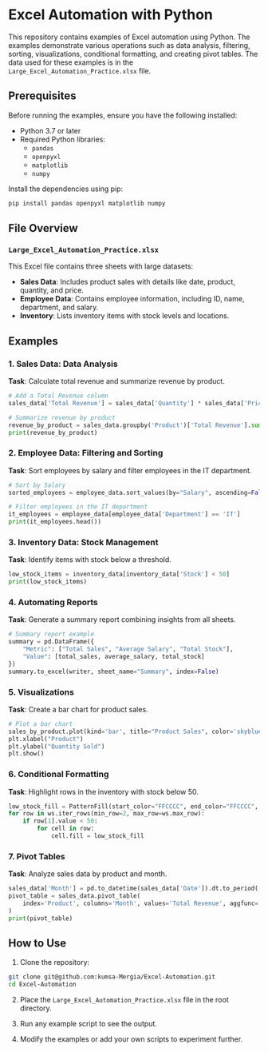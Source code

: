 # Excel Automation with Python

This repository contains examples of Excel automation using Python. The examples demonstrate various operations such as data analysis, filtering, sorting, visualizations, conditional formatting, and creating pivot tables. The data used for these examples is in the `Large_Excel_Automation_Practice.xlsx` file.

## Prerequisites

Before running the examples, ensure you have the following installed:

- Python 3.7 or later
- Required Python libraries:
  - `pandas`
  - `openpyxl`
  - `matplotlib`
  - `numpy`

Install the dependencies using pip:

```bash
pip install pandas openpyxl matplotlib numpy
```

## File Overview

### `Large_Excel_Automation_Practice.xlsx`
This Excel file contains three sheets with large datasets:

- **Sales Data**: Includes product sales with details like date, product, quantity, and price.
- **Employee Data**: Contains employee information, including ID, name, department, and salary.
- **Inventory**: Lists inventory items with stock levels and locations.

## Examples

### 1. Sales Data: Data Analysis
**Task**: Calculate total revenue and summarize revenue by product.

```python
# Add a Total Revenue column
sales_data['Total Revenue'] = sales_data['Quantity'] * sales_data['Price']

# Summarize revenue by product
revenue_by_product = sales_data.groupby('Product')['Total Revenue'].sum()
print(revenue_by_product)
```

### 2. Employee Data: Filtering and Sorting
**Task**: Sort employees by salary and filter employees in the IT department.

```python
# Sort by Salary
sorted_employees = employee_data.sort_values(by="Salary", ascending=False)

# Filter employees in the IT department
it_employees = employee_data[employee_data['Department'] == 'IT']
print(it_employees.head())
```

### 3. Inventory Data: Stock Management
**Task**: Identify items with stock below a threshold.

```python
low_stock_items = inventory_data[inventory_data['Stock'] < 50]
print(low_stock_items)
```

### 4. Automating Reports
**Task**: Generate a summary report combining insights from all sheets.

```python
# Summary report example
summary = pd.DataFrame({
    "Metric": ["Total Sales", "Average Salary", "Total Stock"],
    "Value": [total_sales, average_salary, total_stock]
})
summary.to_excel(writer, sheet_name="Summary", index=False)
```

### 5. Visualizations
**Task**: Create a bar chart for product sales.

```python
# Plot a bar chart
sales_by_product.plot(kind='bar', title="Product Sales", color='skyblue')
plt.xlabel("Product")
plt.ylabel("Quantity Sold")
plt.show()
```

### 6. Conditional Formatting
**Task**: Highlight rows in the inventory with stock below 50.

```python
low_stock_fill = PatternFill(start_color="FFCCCC", end_color="FFCCCC", fill_type="solid")
for row in ws.iter_rows(min_row=2, max_row=ws.max_row):
    if row[1].value < 50:
        for cell in row:
            cell.fill = low_stock_fill
```

### 7. Pivot Tables
**Task**: Analyze sales data by product and month.

```python
sales_data['Month'] = pd.to_datetime(sales_data['Date']).dt.to_period('M')
pivot_table = sales_data.pivot_table(
    index='Product', columns='Month', values='Total Revenue', aggfunc='sum', fill_value=0
)
print(pivot_table)
```

## How to Use

1. Clone the repository:

```bash
git clone git@github.com:kumsa-Mergia/Excel-Automation.git
cd Excel-Automation
```

2. Place the `Large_Excel_Automation_Practice.xlsx` file in the root directory.

3. Run any example script to see the output.

4. Modify the examples or add your own scripts to experiment further.


